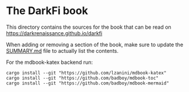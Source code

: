 The DarkFi book
===============

This directory contains the sources for the book that can be read on
https://darkrenaissance.github.io/darkfi

When adding or removing a section of the book, make sure to update the
[SUMMARY.md](src/SUMMARY.md) file to actually list the contents.

For the mdbook-katex backend run:

```
cargo install --git "https://github.com/lzanini/mdbook-katex"
cargo install --git "https://github.com/badboy/mdbook-toc"
cargo install --git "https://github.com/badboy/mdbook-mermaid"
```

